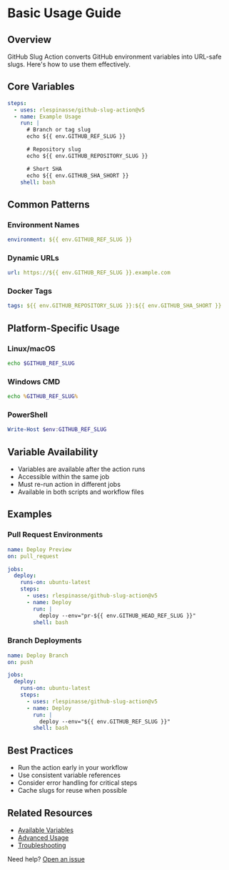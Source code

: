 # Basic Usage Guide

## Overview

GitHub Slug Action converts GitHub environment variables into URL-safe slugs. Here's how to use them effectively.

## Core Variables

```yaml
steps:
  - uses: rlespinasse/github-slug-action@v5
  - name: Example Usage
    run: |
      # Branch or tag slug
      echo ${{ env.GITHUB_REF_SLUG }}

      # Repository slug
      echo ${{ env.GITHUB_REPOSITORY_SLUG }}

      # Short SHA
      echo ${{ env.GITHUB_SHA_SHORT }}
    shell: bash
```

## Common Patterns

### Environment Names

```yaml
environment: ${{ env.GITHUB_REF_SLUG }}
```

### Dynamic URLs

```yaml
url: https://${{ env.GITHUB_REF_SLUG }}.example.com
```

### Docker Tags

```yaml
tags: ${{ env.GITHUB_REPOSITORY_SLUG }}:${{ env.GITHUB_SHA_SHORT }}
```

## Platform-Specific Usage

### Linux/macOS

```bash
echo $GITHUB_REF_SLUG
```

### Windows CMD

```cmd
echo %GITHUB_REF_SLUG%
```

### PowerShell

```powershell
Write-Host $env:GITHUB_REF_SLUG
```

## Variable Availability

- Variables are available after the action runs
- Accessible within the same job
- Must re-run action in different jobs
- Available in both scripts and workflow files

## Examples

### Pull Request Environments

```yaml
name: Deploy Preview
on: pull_request

jobs:
  deploy:
    runs-on: ubuntu-latest
    steps:
      - uses: rlespinasse/github-slug-action@v5
      - name: Deploy
        run: |
          deploy --env="pr-${{ env.GITHUB_HEAD_REF_SLUG }}"
        shell: bash
```

### Branch Deployments

```yaml
name: Deploy Branch
on: push

jobs:
  deploy:
    runs-on: ubuntu-latest
    steps:
      - uses: rlespinasse/github-slug-action@v5
      - name: Deploy
        run: |
          deploy --env="${{ env.GITHUB_REF_SLUG }}"
        shell: bash
```

## Best Practices

- Run the action early in your workflow
- Use consistent variable references
- Consider error handling for critical steps
- Cache slugs for reuse when possible

## Related Resources

- [Available Variables](../variables/overview.md)
- [Advanced Usage](../guides/advanced-usage.md)
- [Troubleshooting](../reference/troubleshooting.md)

Need help? [Open an issue](https://github.com/rlespinasse/github-slug-action/issues/new)
